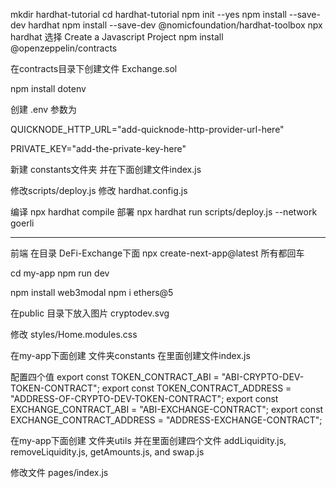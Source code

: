 mkdir hardhat-tutorial
cd hardhat-tutorial
npm init --yes
npm install --save-dev hardhat
npm install --save-dev @nomicfoundation/hardhat-toolbox
npx hardhat   选择 Create a Javascript Project
npm install @openzeppelin/contracts

在contracts目录下创建文件 Exchange.sol

npm install dotenv

创建 .env 参数为

QUICKNODE_HTTP_URL="add-quicknode-http-provider-url-here"

PRIVATE_KEY="add-the-private-key-here"

新建 constants文件夹 并在下面创建文件index.js

修改scripts/deploy.js
修改 hardhat.config.js

编译 npx hardhat compile
部署 npx hardhat run scripts/deploy.js --network goerli

---------------------
前端
在目录 DeFi-Exchange下面
npx create-next-app@latest     所有都回车

cd my-app
npm run dev

npm install web3modal
npm i ethers@5

在public 目录下放入图片 cryptodev.svg

修改  styles/Home.modules.css

在my-app下面创建 文件夹constants  在里面创建文件index.js

配置四个值
export const TOKEN_CONTRACT_ABI = "ABI-CRYPTO-DEV-TOKEN-CONTRACT";
export const TOKEN_CONTRACT_ADDRESS = "ADDRESS-OF-CRYPTO-DEV-TOKEN-CONTRACT";
export const EXCHANGE_CONTRACT_ABI = "ABI-EXCHANGE-CONTRACT";
export const EXCHANGE_CONTRACT_ADDRESS = "ADDRESS-EXCHANGE-CONTRACT";

在my-app下面创建 文件夹utils  并在里面创建四个文件 addLiquidity.js, removeLiquidity.js, getAmounts.js, and swap.js

修改文件 pages/index.js